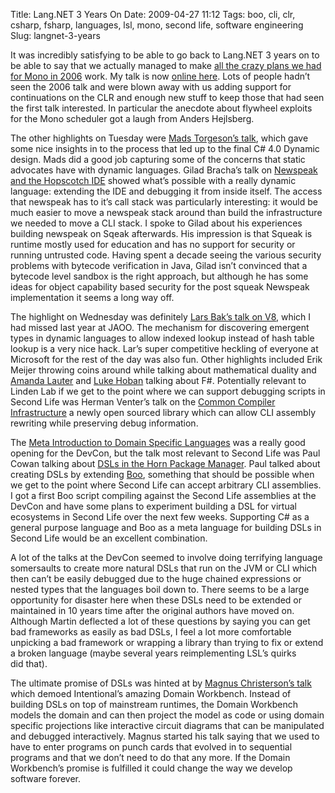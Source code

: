 Title: Lang.NET 3 Years On
Date: 2009-04-27 11:12
Tags: boo, cli, clr, csharp, fsharp, languages, lsl, mono, second life, software engineering
Slug: langnet-3-years

It was incredibly satisfying to be able to go back to
Lang.<span class="caps">NET</span> 3 years on to be able to say that we
actually managed to make [all the crazy plans we had for Mono in 2006][]
work. My talk is now [online here][]. Lots of people hadn’t seen the
2006 talk and were blown away with us adding support for continuations
on the <span class="caps">CLR</span> and enough new stuff to keep those
that had seen the first talk interested. In particular the anecdote
about flywheel exploits for the Mono scheduler got a laugh from
Anders Hejlsberg.

</p>

The other highlights on Tuesday were [Mads Torgeson’s talk][], which
gave some nice insights in to the process that led up to the final C\#
4.0 Dynamic design. Mads did a good job capturing some of the concerns
that static advocates have with dynamic languages. Gilad Bracha’s talk
on [Newspeak and the Hopscotch <span class="caps">IDE</span>][] showed
what’s possible with a really dynamic language: extending the
<span class="caps">IDE</span> and debugging it from inside itself. The
access that newspeak has to it’s call stack was particularly
interesting: it would be much easier to move a newspeak stack around
than build the infrastructure we needed to move a
<span class="caps">CLI</span> stack. I spoke to Gilad about his
experiences building newspeak on Sqeak afterwards. His impression is
that Squeak is runtime mostly used for education and has no support for
security or running untrusted code. Having spent a decade seeing the
various security problems with bytecode verification in Java, Gilad
isn’t convinced that a bytecode level sandbox is the right approach, but
although he has some ideas for object capability based security for the
post squeak Newspeak implementation it seems a long way off.

</p>

The highlight on Wednesday was definitely [Lars Bak’s talk on V8][],
which I had missed last year at <span class="caps">JAOO</span>. The
mechanism for discovering emergent types in dynamic languages to allow
indexed lookup instead of hash table lookup is a very nice hack. Lar’s
super competitive heckling of everyone at Microsoft for the rest of the
day was also fun. Other highlights included Erik Meijer throwing coins
around while talking about mathematical duality and [Amanda Lauter][]
and [Luke Hoban][] talking about F\#. Potentially relevant to Linden Lab
if we get to the point where we can support debugging scripts in Second
Life was Herman Venter’s talk on the [Common Compiler Infrastructure][]
a newly open sourced library which can allow
<span class="caps">CLI</span> assembly rewriting while preserving
debug information.

</p>

The [Meta Introduction to Domain Specific Languages][] was a really good
opening for the DevCon, but the talk most relevant to Second Life was
Paul Cowan talking about [DSLs in the Horn Package Manager][]. Paul
talked about creating DSLs by extending [Boo][], something that should
be possible when we get to the point where Second Life can accept
arbitrary <span class="caps">CLI</span> assemblies. I got a first Boo
script compiling against the Second Life assemblies at the DevCon and
have some plans to experiment building a <span class="caps">DSL</span>
for virtual ecosystems in Second Life over the next few weeks.
Supporting C\# as a general purpose language and Boo as a meta language
for building DSLs in Second Life would be an excellent combination.

</p>

A lot of the talks at the DevCon seemed to involve doing terrifying
language somersaults to create more natural DSLs that run on the
<span class="caps">JVM</span> or <span class="caps">CLI</span> which
then can’t be easily debugged due to the huge chained expressions or
nested types that the languages boil down to. There seems to be a large
opportunity for disaster here when these DSLs need to be extended or
maintained in 10 years time after the original authors have moved on.
Although Martin deflected a lot of these questions by saying you can get
bad frameworks as easily as bad DSLs, I feel a lot more comfortable
unpicking a bad framework or wrapping a library than trying to fix or
extend a broken language (maybe several years reimplementing
<span class="caps">LSL</span>’s quirks did that).

</p>

The ultimate promise of DSLs was hinted at by [Magnus Christerson’s
talk][] which demoed Intentional’s amazing Domain Workbench. Instead of
building DSLs on top of mainstream runtimes, the Domain Workbench models
the domain and can then project the model as code or using domain
specific projections like interactive circuit diagrams that can be
manipulated and debugged interactively. Magnus started his talk saying
that we used to have to enter programs on punch cards that evolved in to
sequential programs and that we don’t need to do that any more. If the
Domain Workbench’s promise is fulfilled it could change the way we
develop software forever.

</p>

  [all the crazy plans we had for Mono in 2006]: http://download.microsoft.com/download/9/4/1/94138e2a-d9dc-435a-9240-bcd985bf5bd7/Jim-Cory-SecondLife.wmv
  [online here]: http://download.microsoft.com/download/B/F/0/BF0DAE51-F096-4DB4-8707-ACBDB7680BC0/17-JimPurbrick-SecondLife.wmv
  [Mads Torgeson’s talk]: http://download.microsoft.com/download/B/F/0/BF0DAE51-F096-4DB4-8707-ACBDB7680BC0/02-MadsTorgersen-CSharp4Dynamic.wmv
  [Newspeak and the Hopscotch <span class="caps">IDE</span>]: http://download.microsoft.com/download/B/F/0/BF0DAE51-F096-4DB4-8707-ACBDB7680BC0/08-GiladBracha-Hopscotch.wmv
  [Lars Bak’s talk on V8]: http://download.microsoft.com/download/7/6/A/76A69AE5-72B5-4005-BBD9-7EA5F4795014/18-LarsBak-JavaScript.wmv
  [Amanda Lauter]: http://download.microsoft.com/download/7/6/A/76A69AE5-72B5-4005-BBD9-7EA5F4795014/21-AmanderLauter-FSharpConcurrency.wmv
  [Luke Hoban]: http://download.microsoft.com/download/7/6/A/76A69AE5-72B5-4005-BBD9-7EA5F4795014/25-LukeHoban-FSharpProductization.wmv
  [Common Compiler Infrastructure]: http://download.microsoft.com/download/7/6/A/76A69AE5-72B5-4005-BBD9-7EA5F4795014/26-HermanVenter-CCI.wmv
  [Meta Introduction to Domain Specific Languages]: http://msdn.microsoft.com/en-us/oslo/dd727707.aspx
  [DSLs in the Horn Package Manager]: http://msdn.microsoft.com/en-us/oslo/dd727726.aspx
  [Boo]: http://boo.codehaus.org/
  [Magnus Christerson’s talk]: http://msdn.microsoft.com/en-us/oslo/dd727740.aspx
